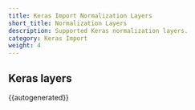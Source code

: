 ```yaml
---
title: Keras Import Normalization Layers
short_title: Normalization Layers
description: Supported Keras normalization layers.
category: Keras Import
weight: 4
---
```


## Keras layers

{{autogenerated}}